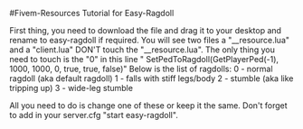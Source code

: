 #Fivem-Resources
Tutorial for Easy-Ragdoll

First thing, you need to download the file and drag it to your desktop and rename to easy-ragdoll if required.
You will see two files a "__resource.lua" and a "client.lua" DON'T touch the "__resource.lua".
The only thing you need to touch is the "0" in this line " SetPedToRagdoll(GetPlayerPed(-1), 1000, 1000, 0, true, true, false)"
Below is the list of ragdolls:
0 - normal ragdoll (aka default ragdoll)
1 - falls with stiff legs/body
2 - stumble (aka like tripping up)
3 - wide-leg stumble

All you need to do is change one of these or keep it the same. Don't forget to add in your server.cfg "start easy-ragdoll".
